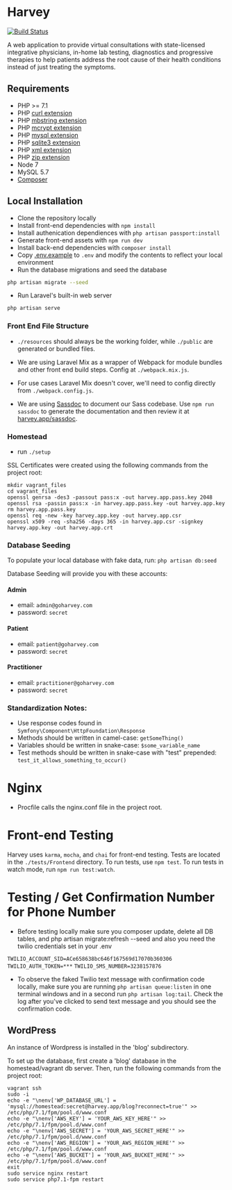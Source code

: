 # Harvey

[![Build Status](https://travis-ci.com/HomeHero/harvey.svg?token=t5RVCNcUwCMu8zG3CPHE&branch=master)](https://travis-ci.com/HomeHero/harvey)

A web application to provide virtual consultations with state-licensed integrative physicians, in-home lab testing, diagnostics and progressive therapies to help patients address the root cause of their health conditions instead of just treating the symptoms.

## Requirements
 - PHP >= 7.1
 - PHP [curl extension](http://php.net/manual/en/book.curl.php)
 - PHP [mbstring extension](http://php.net/manual/en/book.mbstring.php)
 - PHP [mcrypt extension](http://php.net/manual/en/book.mcrypt.php)
 - PHP [mysql extension](http://php.net/manual/en/book.mysql.php)
 - PHP [sqlite3 extension](http://php.net/manual/en/book.sqlite3.php)
 - PHP [xml extension](http://php.net/manual/en/book.xml.php)
 - PHP [zip extension](http://php.net/manual/en/book.zip.php)
 - Node 7
 - MySQL 5.7
 - [Composer](https://getcomposer.org/download/)

## Local Installation
 - Clone the repository locally
 - Install front-end dependencies with `npm install`
 - Install authenication dependiences with `php artisan passport:install`
 - Generate front-end assets with `npm run dev`
 - Install back-end dependencies with `composer install`
 - Copy [.env.example](https://github.com/HomeHero/harvey/blob/master/.env.example) to `.env` and modify the contents to reflect your local environment
 - Run the database migrations and seed the database

```bash
php artisan migrate --seed
```

 - Run Laravel's built-in web server
```bash
php artisan serve
```

### Front End File Structure

- `./resources` should always be the working folder, while `./public` are generated or bundled files.

- We are using Laravel Mix as a wrapper of Webpack for module bundles and other front end build steps.  Config at `./webpack.mix.js`.

- For use cases Laravel Mix doesn't cover, we'll need to config directly from `./webpack.config.js`.

- We are using [Sassdoc](http://sassdoc.com/annotations/) to document our Sass codebase. Use `npm run sassdoc` to generate the documentation and then review it at [harvey.app/sassdoc](harvey.app/sassdoc).

### Homestead

- run `./setup`

SSL Certificates were created using the following commands from the project root:

```
mkdir vagrant_files
cd vagrant_files
openssl genrsa -des3 -passout pass:x -out harvey.app.pass.key 2048
openssl rsa -passin pass:x -in harvey.app.pass.key -out harvey.app.key
rm harvey.app.pass.key
openssl req -new -key harvey.app.key -out harvey.app.csr
openssl x509 -req -sha256 -days 365 -in harvey.app.csr -signkey harvey.app.key -out harvey.app.crt
```

### Database Seeding
To populate your local database with fake data, run:
    `php artisan db:seed`

Database Seeding will provide you with these accounts:

#### Admin
- email: `admin@goharvey.com`
- password: `secret`

#### Patient
- email: `patient@goharvey.com`
- password: `secret`

#### Practitioner
- email: `practitioner@goharvey.com`
- password: `secret`

### Standardization Notes:
- Use response codes found in `Symfony\Component\HttpFoundation\Response`
- Methods should be written in camel-case: `getSomeThing()`
- Variables should be written in snake-case: `$some_variable_name`
- Test methods should be written in snake-case with "test" prepended: `test_it_allows_something_to_occur()`


# Nginx
- Procfile calls the nginx.conf file in the project root.

# Front-end Testing
Harvey uses `karma`, `mocha`, and `chai` for front-end testing. Tests are located in the `./tests/Frontend` directory. To run tests, use `npm test`. To run tests in watch mode, run `npm run test:watch`. 

# Testing / Get Confirmation Number for Phone Number

* Before testing locally make sure you composer update, delete all DB tables, and php artisan migrate:refresh --seed and also you need the twilio credentials set in your .env

`TWILIO_ACCOUNT_SID=ACe658638bc646f167569d17070b360306`
 `TWILIO_AUTH_TOKEN=***`
 `TWILIO_SMS_NUMBER=3238157876`



* To observe the faked Twilio text message with confirmation code locally, make sure you are running `php artisan queue:listen` in one terminal windows and in a second run `php artisan log:tail`. Check the log after you've clicked to send text message and you should see the confirmation code.

## WordPress
An instance of Wordpress is installed in the 'blog' subdirectory.

To set up the database, first create a 'blog' database in the homestead/vagrant db server.
Then, run the following commands from the project root:

```
vagrant ssh
sudo -i
echo -e "\nenv['WP_DATABASE_URL'] = 'mysql://homestead:secret@harvey.app/blog?reconnect=true'" >> /etc/php/7.1/fpm/pool.d/www.conf
echo -e "\nenv['AWS_KEY'] = 'YOUR_AWS_KEY_HERE'" >> /etc/php/7.1/fpm/pool.d/www.conf
echo -e "\nenv['AWS_SECRET'] = 'YOUR_AWS_SECRET_HERE'" >> /etc/php/7.1/fpm/pool.d/www.conf
echo -e "\nenv['AWS_REGION'] = 'YOUR_AWS_REGION_HERE'" >> /etc/php/7.1/fpm/pool.d/www.conf
echo -e "\nenv['AWS_BUCKET'] = 'YOUR_AWS_BUCKET_HERE'" >> /etc/php/7.1/fpm/pool.d/www.conf
exit
sudo service nginx restart
sudo service php7.1-fpm restart
```
